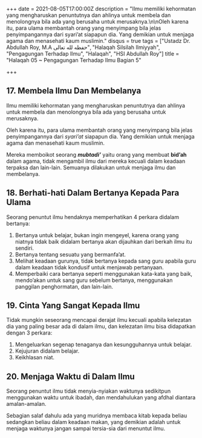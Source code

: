 +++
date = 2021-08-05T17:00:00Z
description = "Ilmu memiliki kehormatan yang mengharuskan penuntutnya dan ahlinya untuk membela dan menolongnya bila ada yang berusaha untuk merusaknya.\n\nOleh karena itu, para ulama membantah orang yang menyimpang bila jelas penyimpangannya dari syari’at siapapun dia. Yang demikian untuk menjaga agama dan menasehati kaum muslimin."
disqus = true
tags = ["Ustadz Dr. Abdullah Roy, M.A حفظه لله تعالى", "Halaqah Silsilah Ilmiyyah", "Pengagungan Terhadap Ilmu", "Halaqah", "HSI Abdullah Roy"]
title = "Halaqah 05 ~ Pengagungan Terhadap Ilmu Bagian 5"

+++
## 17. Membela Ilmu Dan Membelanya

Ilmu memiliki kehormatan yang mengharuskan penuntutnya dan ahlinya untuk membela dan menolongnya bila ada yang berusaha untuk merusaknya.

Oleh karena itu, para ulama membantah orang yang menyimpang bila jelas penyimpangannya dari _syari’at_ siapapun dia. Yang demikian untuk menjaga agama dan menasehati kaum muslimin.

Mereka memboikot seorang **_mubtadi’_** yaitu orang yang membuat **bid’ah** dalam agama, tidak mengambil ilmu dari mereka kecuali dalam keadaan terpaksa dan lain-lain. Semuanya dilakukan untuk menjaga ilmu dan membelanya.

## 18. Berhati-hati Dalam Bertanya Kepada Para Ulama

Seorang penuntut ilmu hendaknya memperhatikan 4 perkara didalam bertanya:

1. Bertanya untuk belajar, bukan ingin mengeyel, karena orang yang niatnya tidak baik didalam bertanya akan dijauhkan dari berkah ilmu itu sendiri.
2. Bertanya tentang sesuatu yang bermanfa’at.
3. Melihat keadaan gurunya, tidak bertanya kepada sang guru apabila guru dalam keadaan tidak kondusif untuk menjawab pertanyaan.
4. Memperbaiki cara bertanya seperti menggunakan kata-kata yang baik, mendo’akan untuk sang guru sebelum bertanya, menggunakan panggilan penghormatan, dan lain-lain.

## 19. Cinta Yang Sangat Kepada Ilmu

Tidak mungkin seseorang mencapai derajat ilmu kecuali apabila kelezatan dia yang paling besar ada di dalam ilmu, dan kelezatan ilmu bisa didapatkan dengan 3 perkara:

1. Mengeluarkan segenap tenaganya dan kesungguhannya untuk belajar.
2. Kejujuran didalam belajar.
3. Keikhlasan niat.

## 20. Menjaga Waktu di Dalam Ilmu

Seorang penuntut ilmu tidak menyia-nyiakan waktunya sedikitpun menggunakan waktu untuk ibadah, dan mendahulukan yang afdhal diantara amalan-amalan.

Sebagian salaf dahulu ada yang muridnya membaca kitab kepada beliau sedangkan beliau dalam keadaan makan, yang demikian adalah untuk menjaga waktunya jangan sampai tersia-sia dari menuntut ilmu.